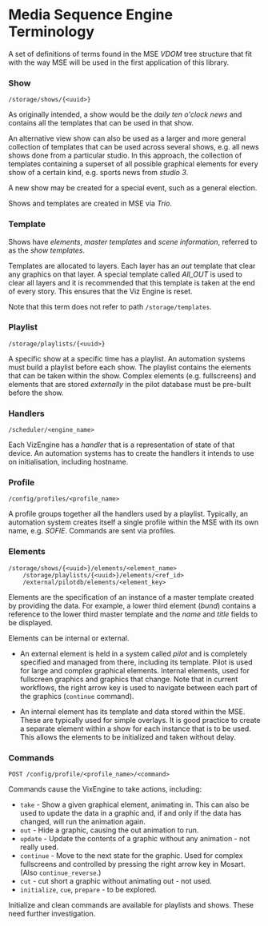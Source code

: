 # Media Sequence Engine Terminology

A set of definitions of terms found in the MSE _VDOM_ tree structure that fit with the way MSE will be used in the first application of this library.

### Show

    /storage/shows/{<uuid>}

As originally intended, a show would be the _daily ten o'clock news_ and contains all the templates that can be used in that show.

An alternative view show can also be used as a larger and more general collection of templates that can be used across several shows, e.g. all news shows done from a particular studio. In this approach, the collection of templates containing a superset of all possible graphical elements for every show of a certain kind, e.g. sports news from _studio 3_.

A new show may be created for a special event, such as a general election.

Shows and templates are created in MSE via _Trio_.

### Template

Shows have _elements_, _master templates_ and _scene information_, referred to as the _show templates_.

Templates are allocated to layers. Each layer has an _out_ template that clear any graphics on that layer. A special template called _All_OUT_ is used to clear all layers and it is recommended that this template is taken at the end of every story. This ensures that the Viz Engine is reset.

Note that this term does not refer to path `/storage/templates`.

### Playlist

    /storage/playlists/{<uuid>}

A specific show at a specific time has a playlist. An automation systems must build a playlist before each show. The playlist contains the elements that can be taken within the show. Complex elements (e.g. fullscreens) and elements that are stored _externally_ in the pilot database must be pre-built before the show.

### Handlers

    /scheduler/<engine_name>

Each VizEngine has a _handler_ that is a representation of state of that device. An automation systems has to create the handlers it intends to use on initialisation, including hostname.

### Profile

    /config/profiles/<profile_name>

A profile groups together all the handlers used by a playlist. Typically, an automation system creates itself a single profile within the MSE with its own name, e.g. _SOFIE_. Commands are sent via profiles.

### Elements

    /storage/shows/{<uuid>}/elements/<element_name>
		/storage/playlists/{<uuid>}/elements/<ref_id>
		/external/pilotdb/elements/<element_key>

Elements are the specification of an instance of a master template created by providing the data. For example, a lower third element (_bund_) contains a reference to the lower third master template and the _name_ and _title_ fields to be displayed.

Elements can be internal or external.

* An external element is held in a system called _pilot_ and is completely specified and managed from there, including its template. Pilot is used for large and complex graphical elements. Internal elements, used for fullscreen graphics and graphics that change. Note that in current workflows, the right arrow key is used to navigate between each part of the graphics (`continue` command).

* An internal element has its template and data stored within the MSE. These are typically used for simple overlays. It is good practice to create a separate element within a show for each instance that is to be used. This allows the elements to be initialized and taken without delay.

### Commands

    POST /config/profile/<profile_name>/<command>

Commands cause the VixEngine to take actions, including:

* `take` - Show a given graphical element, animating in. This can also be used to update the data in a graphic and, if and only if the data has changed, will run the animation again.
* `out` - Hide a graphic, causing the out animation to run.
* `update` - Update the contents of a graphic without any animation - not really used.
* `continue` - Move to the next state for the graphic. Used for complex fullscreens and controlled by pressing the right arrow key in Mosart. (Also `continue_reverse`.)
* `cut` - cut short a graphic without animating out - not used.
* `initialize`, `cue`, `prepare` - to be explored.

Initialize and clean commands are available for playlists and shows. These need further investigation.
